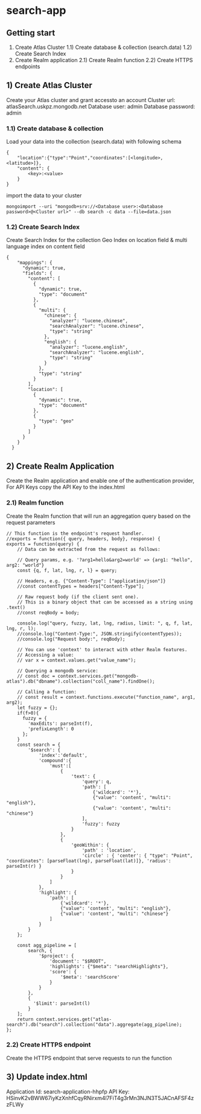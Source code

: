 # search-app
## Getting start

1) Create Atlas Cluster
1.1) Create database & collection (search.data)
1.2) Create Search Index
2) Create Realm application
2.1) Create Realm function
2.2) Create HTTPS endpoints

## 1) Create Atlas Cluster
Create your Atlas cluster and grant accessto an account
Cluster url: atlasSearch.uskpz.mongodb.net
Database user: admin
Database password: admin

### 1.1) Create database & collection
Load your data into the collection (search.data) with following schema
```
{
    "location":{"type":"Point","coordinates":[<longitude>,<latitude>]}, 
    "content": {
        <key>:<value>
    }
}
```
import the data to your cluster
```
mongoimport --uri "mongodb+srv://<Database user>:<Database password>@<Cluster url>" --db search -c data --file=data.json
```
### 1.2) Create Search Index
Create Search Index for the collection
Geo Index on location field & multi language index on content field
```
{
    "mappings": {
      "dynamic": true,
      "fields": {
        "content": [
          {
            "dynamic": true,
            "type": "document"
          },
          {
            "multi": {
              "chinese": {
                "analyzer": "lucene.chinese",
                "searchAnalyzer": "lucene.chinese",
                "type": "string"
              },
              "english": {
                "analyzer": "lucene.english",
                "searchAnalyzer": "lucene.english",
                "type": "string"
              }
            },
            "type": "string"
          }
        ],
        "location": [
          {
            "dynamic": true,
            "type": "document"
          },
          {
            "type": "geo"
          }
        ]
      }
    }
  }
```
## 2) Create Realm Application
Create the Realm application and enable one of the authentication provider, 
For API Keys copy the API Key to the index.html

### 2.1) Realm function
Create the Realm function that will run an aggregation query based on the request parameters
```
// This function is the endpoint's request handler.
//exports = function({ query, headers, body}, response) {
exports = function(query) {
    // Data can be extracted from the request as follows:

    // Query params, e.g. '?arg1=hello&arg2=world' => {arg1: "hello", arg2: "world"}
    const {q, f, lat, lng, r, l} = query;

    // Headers, e.g. {"Content-Type": ["application/json"]}
    //const contentTypes = headers["Content-Type"];

    // Raw request body (if the client sent one).
    // This is a binary object that can be accessed as a string using .text()
    //const reqBody = body;

    console.log("query, fuzzy, lat, lng, radius, limit: ", q, f, lat, lng, r, l);
    //console.log("Content-Type:", JSON.stringify(contentTypes));
    //console.log("Request body:", reqBody);
    
    // You can use 'context' to interact with other Realm features.
    // Accessing a value:
    // var x = context.values.get("value_name");

    // Querying a mongodb service:
    // const doc = context.services.get("mongodb-atlas").db("dbname").collection("coll_name").findOne();

    // Calling a function:
    // const result = context.functions.execute("function_name", arg1, arg2);
    let fuzzy = {};
    if(f>0){
      fuzzy = {
        'maxEdits': parseInt(f),
        'prefixLength': 0
      };
    }
    const search = {
        '$search': {
            'index':'default',
            'compound':{
                'must':[
                    {
                        'text': {
                            'query': q,
                            'path': [
                                {'wildcard': '*'},
                                {"value": 'content', "multi": "english"},
                                {"value": 'content', "multi": "chinese"}
                            ],
                            'fuzzy': fuzzy
                        }
                    },
                    {
                        'geoWithin': { 
                            'path' : 'location',
                            'circle' : { 'center': { "type": "Point", "coordinates": [parseFloat(lng), parseFloat(lat)]}, 'radius': parseInt(r) }
                        }
                    }
                ]
            },
            'highlight': { 
                'path': [
                    {'wildcard': '*'},
                    {"value": 'content', "multi": "english"},
                    {"value": 'content', "multi": "chinese"}
                ]
            }
        }
    };
    
    const agg_pipeline = [
        search, {
            '$project': {
                'document': "$$ROOT",
                'highlights': {"$meta": "searchHighlights"},
                'score': {
                    '$meta': 'searchScore'
                }
            }
        },
        {
          '$limit': parseInt(l)
        }
    ];
    return context.services.get("atlas-search").db("search").collection("data").aggregate(agg_pipeline);
};
```
### 2.2) Create HTTPS endpoint
Create the HTTPS endpoint that serve requests to run the function

## 3) Update index.html

Application Id: search-application-hhpfp
API Key: HSinvK2vBWW67iyKzXnhfCqyRNirxm4l7FiT4g3rMn3NJN3T5JACnAFSF4zzFLWy
